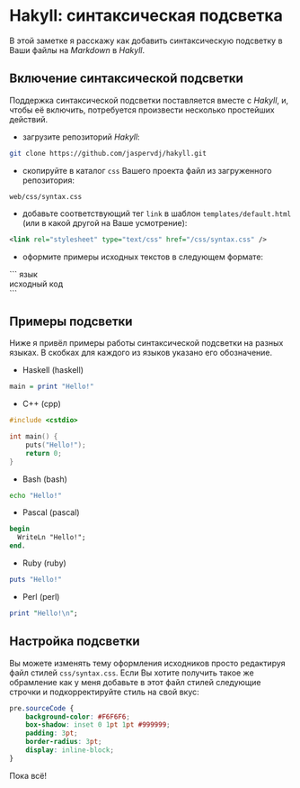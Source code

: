 # Hakyll: синтаксическая подсветка

В этой заметке я расскажу как добавить синтаксическую подсветку в Ваши файлы
на _Markdown_ в _Hakyll_.

## Включение синтаксической подсветки

Поддержка синтаксической подсветки поставляется вместе с _Hakyll_, и, чтобы её
включить, потребуется произвести несколько простейших действий.

- загрузите репозиторий _Hakyll_:

``` bash
git clone https://github.com/jaspervdj/hakyll.git
```

- скопируйте в каталог `css` Вашего проекта файл из загруженного репозитория:

```
web/css/syntax.css
```

- добавьте соответствующий тег `link` в шаблон
    `templates/default.html` (или в какой другой на Ваше усмотрение):

``` xml
<link rel="stylesheet" type="text/css" href="/css/syntax.css" />
```

- оформите примеры исходных текстов в следующем формате:

\`\`\` язык<br />
исходный код<br />
\`\`\`

## Примеры подсветки

Ниже я привёл примеры работы синтаксической подсветки на разных языках. В
скобках для каждого из языков указано его обозначение.

- Haskell (haskell)

``` haskell
main = print "Hello!"
```

- C++ (cpp)

``` cpp
#include <cstdio>

int main() {
    puts("Hello!");
    return 0;
}
```

- Bash (bash)

``` bash
echo "Hello!"
```

- Pascal (pascal)

``` pascal
begin
  WriteLn "Hello!";
end.
```

- Ruby (ruby)

``` ruby
puts "Hello!"
```

- Perl (perl)

``` perl
print "Hello!\n";
```

## Настройка подсветки

Вы можете изменять тему оформления исходников просто редактируя 
файл стилей `css/syntax.css`. Если Вы хотите получить такое же обрамление 
как у меня добавьте в этот файл стилей следующие строчки и подкорректируйте 
стиль на свой вкус:

``` css
pre.sourceCode {
    background-color: #F6F6F6;
    box-shadow: inset 0 1pt 1pt #999999;
    padding: 3pt;
    border-radius: 3pt;
    display: inline-block;
}
```

Пока всё!
